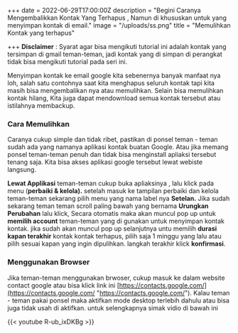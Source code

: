 +++
date = 2022-06-29T17:00:00Z
description = "Begini Caranya Mengembalikkan Kontak Yang Terhapus , Namun di khususkan untuk yang menyimpan kontak di email."
image = "/uploads/ss.png"
title = "Memulihkan Kontak yang terhapus"

+++
**Disclaimer** : Syarat agar bisa mengikuti tutorial ini adalah kontak yang tersimpan di gmail teman-teman, jadi kontak yang di simpan di perangkat tidak bisa mengikuti tutorial pada seri ini.

Menyimpan kontak ke email google kita sebenernya banyak manfaat nya loh, salah satu contohnya saat kita menghapus seluruh kontak tapi kita masih bisa mengembalikan nya atau memulihkan. Selain bisa memulihkan kontak hilang, Kita juga dapat mendownload semua kontak tersebut atau istilahnya membackup.

### Cara Memulihkan

Caranya cukup simple dan tidak ribet, pastikan di ponsel teman - teman sudah ada yang namanya aplikasi kontak buatan Google. Atau jika memang ponsel teman-teman penuh dan tidak bisa menginstall apliaksi tersebut tenang saja. Kita bisa akses aplikasi google tersebut lewat webiste langsung.

**Lewat Applikasi** teman-teman cukup buka apliaksinya , lalu klick pada menu (**perbaiki & kelola).** setelah masuk ke tampilan perbaiki dan kelola teman-teman sekarang pilih menu yang nama label nya **Setelan.** Jika sudah sekarang teman teman scroll paling bawah yang bernama **Urungkan Perubahan** lalu klick, Secara otomatis maka akan muncul pop up untuk **memilih account** teman-teman yang di gunakan untuk menyimpan kontak kontak. jika sudah akan muncul pop up selanjutnya untu memilih **durasi kapan terakhir** kontak kontak terhapus, pilih saja 1 minggu yang lalu atau pilih sesuai kapan  yang ingin dipulihkan. langkah terakhir klick **konfirmasi**.

### **Menggunakan Browser**

Jika teman-teman menggunakan brwoser, cukup masuk ke dalam website contact google atau bisa klick link ini [https://contacts.google.com/](https://contacts.google.com/ "https://contacts.google.com/"). Kalau teman - teman pakai ponsel maka aktifkan mode desktop terlebih dahulu atau bisa juga tidak usah di aktifkan. untuk selengkapnya simak vidio di bawah ini

{{< youtube R-ub_ixDKBg >}}